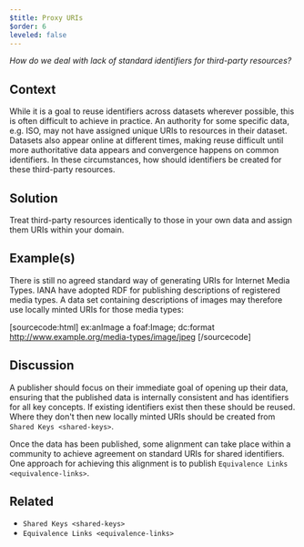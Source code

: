 ```yaml
---
$title: Proxy URIs
$order: 6
leveled: false
---
```


*How do we deal with lack of standard identifiers for third-party resources?*

## Context

While it is a goal to reuse identifiers across datasets wherever possible, this is often difficult to achieve in practice. An authority for some specific data, e.g. ISO, may not have assigned unique URIs to resources in their dataset. Datasets also appear online at different times, making reuse difficult until more authoritative data appears and convergence happens on common identifiers. In these circumstances, how should identifiers be created for these third-party resources.

## Solution

Treat third-party resources identically to those in your own data and assign them URIs within your domain.

## Example(s)

There is still no agreed standard way of generating URIs for Internet Media Types. IANA have adopted RDF for publishing descriptions of registered media types. A data set containing descriptions of images may therefore use locally minted URIs for those media types:

[sourcecode:html]
ex:anImage a foaf:Image;
  dc:format <http://www.example.org/media-types/image/jpeg>
[/sourcecode]

## Discussion

A publisher should focus on their immediate goal of opening up their data, ensuring that the published data is internally consistent and has identifiers for all key concepts. If existing identifiers exist then these should be reused. Where they don't then new locally minted URIs should be created from `Shared Keys <shared-keys>`.

Once the data has been published, some alignment can take place within a community to achieve agreement on standard URIs for shared identifiers. One approach for achieving this alignment is to publish `Equivalence Links <equivalence-links>`.

## Related

- `Shared Keys <shared-keys>`
- `Equivalence Links <equivalence-links>`
